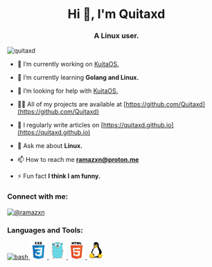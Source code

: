 <h1 align="center">Hi 👋, I'm Quitaxd</h1>
<h3 align="center">A Linux user.</h3>

<p align="left"> <img src="https://komarev.com/ghpvc/?username=quitaxd&label=Profile%20views&color=0e75b6&style=flat" alt="quitaxd" /> </p>

- 🔭 I’m currently working on [KuitaOS.](https://gitlab.com/KuitaOS)

- 🌱 I’m currently learning **Golang and Linux.**

- 🤝 I’m looking for help with [KuitaOS.](https://gitlab.com/KuitaOS)

- 👨‍💻 All of my projects are available at [https://github.com/Quitaxd](https://github.com/Quitaxd)

- 📝 I regularly write articles on [https://quitaxd.github.io](https://quitaxd.github.io)

- 💬 Ask me about **Linux.**

- 📫 How to reach me **ramazxn@proton.me**

- ⚡ Fun fact **I think I am funny.**

<h3 align="left">Connect with me:</h3>
<p align="left">
<a href="https://medium.com/@ramazxn" target="blank"><img align="center" src="https://raw.githubusercontent.com/rahuldkjain/github-profile-readme-generator/master/src/images/icons/Social/medium.svg" alt="@ramazxn" height="30" width="40" /></a>
</p>

<h3 align="left">Languages and Tools:</h3>
<p align="left"> <a href="https://www.gnu.org/software/bash/" target="_blank" rel="noreferrer"> <img src="https://www.vectorlogo.zone/logos/gnu_bash/gnu_bash-icon.svg" alt="bash" width="40" height="40"/> </a> <a href="https://www.w3schools.com/css/" target="_blank" rel="noreferrer"> <img src="https://raw.githubusercontent.com/devicons/devicon/master/icons/css3/css3-original-wordmark.svg" alt="css3" width="40" height="40"/> </a> <a href="https://golang.org" target="_blank" rel="noreferrer"> <img src="https://raw.githubusercontent.com/devicons/devicon/master/icons/go/go-original.svg" alt="go" width="40" height="40"/> </a> <a href="https://www.w3.org/html/" target="_blank" rel="noreferrer"> <img src="https://raw.githubusercontent.com/devicons/devicon/master/icons/html5/html5-original-wordmark.svg" alt="html5" width="40" height="40"/> </a> <a href="https://www.linux.org/" target="_blank" rel="noreferrer"> <img src="https://raw.githubusercontent.com/devicons/devicon/master/icons/linux/linux-original.svg" alt="linux" width="40" height="40"/> </a> </p>
